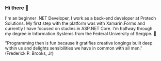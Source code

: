 ### Hi there 👋

I'm an beginner .NET Developer, I work as a back-end developer at Protech Solutions. My first step with the platform was with Xamarin.Forms and currently I have focused on studies in ASP.NET Core. I'm halfway through my degree in Information Systems from the Federal University of Sergipe. 🚀 


"Programming then is fun because it gratifies creative longings built deep within us and delights sensibilities we have in common with all men." 
(Frederick P. Brooks, Jr)
